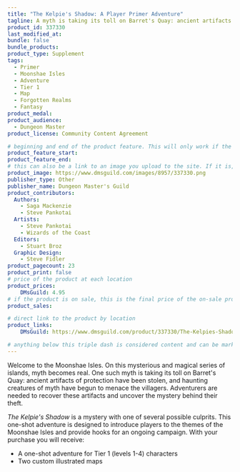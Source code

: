 ```yaml
---
title: "The Kelpie's Shadow: A Player Primer Adventure"
tagline: A myth is taking its toll on Barret's Quay: ancient artifacts of protection have been stolen, and haunting creatures of myth have begun to menace the villagers.
product_id: 337330
last_modified_at:
bundle: false
bundle_products:
product_type: Supplement
tags:
  - Primer
  - Moonshae Isles
  - Adventure
  - Tier 1
  - Map
  - Forgotten Realms
  - Fantasy
product_medal: 
product_audience:
  - Dungeon Master
product_license: Community Content Agreement

# beginning and end of the product feature. This will only work if the site is updated within several weeks of when the feature is supposed to happen. Making a new post counts as updating.
product_feature_start: 
product_feature_end: 
# this can also be a link to an image you upload to the site. If it is, it must start with a "/" or be a full link
product_image: https://www.dmsguild.com/images/8957/337330.png
publisher_type: Other
publisher_name: Dungeon Master's Guild
product_contributors:
  Authors:
    - Saga Mackenzie
    - Steve Pankotai
  Artists:
    - Steve Pankotai
    - Wizards of the Coast
  Editors:
    - Stuart Broz
  Graphic Design:
    - Steve Fidler
product_pagecount: 23
product_print: false
# price of the product at each location
product_prices:
    DMsGuild: 4.95
# if the product is on sale, this is the final price of the on-sale product for each location that it is on sale. The sales % will be calculated and displayed based on the difference between product_prices and product_sales
product_sales:

# direct link to the product by location
product_links:
    DMsGuild: https://www.dmsguild.com/product/337330/The-Kelpies-Shadow-A-Player-Primer-Adventure?affiliate_id=1713687

# anything below this triple dash is considered content and can be markup or html. It should be fully HTML compatible as long as your tags are formatted correctly.
---
```

Welcome to the Moonshae Isles. On this mysterious and magical series of islands, myth becomes real. One such myth is taking its toll on Barret's Quay: ancient artifacts of protection have been stolen, and haunting creatures of myth have begun to menace the villagers. Adventurers are needed to recover these artifacts and uncover the mystery behind their theft.

*The Kelpie's Shadow* is a mystery with one of several possible culprits. This one-shot adventure is designed to introduce players to the themes of the Moonshae Isles and provide hooks for an ongoing campaign. With your purchase you will receive:

- A one-shot adventure for Tier 1 (levels 1-4) characters
- Two custom illustrated maps